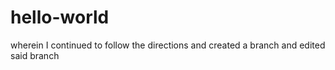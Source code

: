 # hello-world
wherein I continued to follow the directions
and created a branch
and edited said branch
